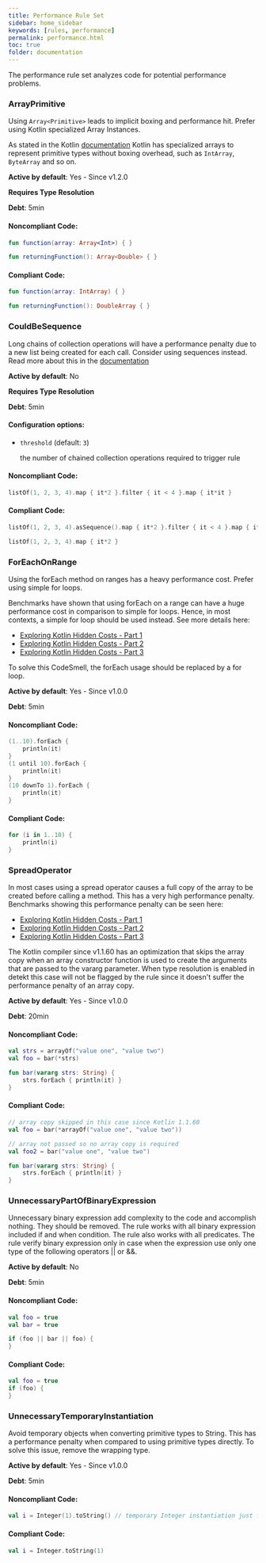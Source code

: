 ```yaml
---
title: Performance Rule Set
sidebar: home_sidebar
keywords: [rules, performance]
permalink: performance.html
toc: true
folder: documentation
---
```

The performance rule set analyzes code for potential performance problems.

### ArrayPrimitive

Using `Array<Primitive>` leads to implicit boxing and performance hit. Prefer using Kotlin specialized Array
Instances.

As stated in the Kotlin [documentation](https://kotlinlang.org/docs/basic-types.html#arrays) Kotlin has
specialized arrays to represent primitive types without boxing overhead, such as `IntArray`, `ByteArray` and so on.

**Active by default**: Yes - Since v1.2.0

**Requires Type Resolution**

**Debt**: 5min

#### Noncompliant Code:

```kotlin
fun function(array: Array<Int>) { }

fun returningFunction(): Array<Double> { }
```

#### Compliant Code:

```kotlin
fun function(array: IntArray) { }

fun returningFunction(): DoubleArray { }
```

### CouldBeSequence

Long chains of collection operations will have a performance penalty due to a new list being created for each call. Consider using sequences instead. Read more about this in the [documentation](https://kotlinlang.org/docs/sequences.html)

**Active by default**: No

**Requires Type Resolution**

**Debt**: 5min

#### Configuration options:

* ``threshold`` (default: ``3``)

  the number of chained collection operations required to trigger rule

#### Noncompliant Code:

```kotlin
listOf(1, 2, 3, 4).map { it*2 }.filter { it < 4 }.map { it*it }
```

#### Compliant Code:

```kotlin
listOf(1, 2, 3, 4).asSequence().map { it*2 }.filter { it < 4 }.map { it*it }.toList()

listOf(1, 2, 3, 4).map { it*2 }
```

### ForEachOnRange

Using the forEach method on ranges has a heavy performance cost. Prefer using simple for loops.

Benchmarks have shown that using forEach on a range can have a huge performance cost in comparison to
simple for loops. Hence, in most contexts, a simple for loop should be used instead.
See more details here: 

 * [Exploring Kotlin Hidden Costs - Part 1](https://bladecoder.medium.com/exploring-kotlins-hidden-costs-part-1-fbb9935d9b62)
 * [Exploring Kotlin Hidden Costs - Part 2](https://bladecoder.medium.com/exploring-kotlins-hidden-costs-part-2-324a4a50b70)
 * [Exploring Kotlin Hidden Costs - Part 3](https://bladecoder.medium.com/exploring-kotlins-hidden-costs-part-3-3bf6e0dbf0a4)

To solve this CodeSmell, the forEach usage should be replaced by a for loop.

**Active by default**: Yes - Since v1.0.0

**Debt**: 5min

#### Noncompliant Code:

```kotlin
(1..10).forEach {
    println(it)
}
(1 until 10).forEach {
    println(it)
}
(10 downTo 1).forEach {
    println(it)
}
```

#### Compliant Code:

```kotlin
for (i in 1..10) {
    println(i)
}
```

### SpreadOperator

In most cases using a spread operator causes a full copy of the array to be created before calling a method.
This has a very high performance penalty. Benchmarks showing this performance penalty can be seen here:

 * [Exploring Kotlin Hidden Costs - Part 1](https://bladecoder.medium.com/exploring-kotlins-hidden-costs-part-1-fbb9935d9b62)
 * [Exploring Kotlin Hidden Costs - Part 2](https://bladecoder.medium.com/exploring-kotlins-hidden-costs-part-2-324a4a50b70)
 * [Exploring Kotlin Hidden Costs - Part 3](https://bladecoder.medium.com/exploring-kotlins-hidden-costs-part-3-3bf6e0dbf0a4)

The Kotlin compiler since v1.1.60 has an optimization that skips the array copy when an array constructor
function is used to create the arguments that are passed to the vararg parameter. When type resolution is enabled in
detekt this case will not be flagged by the rule since it doesn't suffer the performance penalty of an array copy.

**Active by default**: Yes - Since v1.0.0

**Debt**: 20min

#### Noncompliant Code:

```kotlin
val strs = arrayOf("value one", "value two")
val foo = bar(*strs)

fun bar(vararg strs: String) {
    strs.forEach { println(it) }
}
```

#### Compliant Code:

```kotlin
// array copy skipped in this case since Kotlin 1.1.60
val foo = bar(*arrayOf("value one", "value two"))

// array not passed so no array copy is required
val foo2 = bar("value one", "value two")

fun bar(vararg strs: String) {
    strs.forEach { println(it) }
}
```

### UnnecessaryPartOfBinaryExpression

Unnecessary binary expression add complexity to the code and accomplish nothing. They should be removed.
The rule works with all binary expression included if and when condition. The rule also works with all predicates.
The rule verify binary expression only in case when the expression use only one type of the following
operators || or &&.

**Active by default**: No

**Debt**: 5min

#### Noncompliant Code:

```kotlin
val foo = true
val bar = true

if (foo || bar || foo) {
}
```

#### Compliant Code:

```kotlin
val foo = true
if (foo) {
}
```

### UnnecessaryTemporaryInstantiation

Avoid temporary objects when converting primitive types to String. This has a performance penalty when compared
to using primitive types directly.
To solve this issue, remove the wrapping type.

**Active by default**: Yes - Since v1.0.0

**Debt**: 5min

#### Noncompliant Code:

```kotlin
val i = Integer(1).toString() // temporary Integer instantiation just for the conversion
```

#### Compliant Code:

```kotlin
val i = Integer.toString(1)
```

